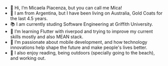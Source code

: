- 👋 Hi, I’m Micaela Piacenza, but you can call me Mica!
- 📍 I am from Argentina, but I have been living on Australia, Gold Coats for the last 4.5 years.
- 📚 I am currently studing Software Engineering at Griffith University.
- 🌱 I’m learning Flutter with riverpod and trying to improve my current skills mostly and also MEAN stack.
- 👀 I’m passionate about mobile development, and how technology innovations help shape the future and make people's lives better.
- 💞️ I also enjoy reading, being outdoors (specially going to the beach), and working out.


<!---
micapiacenza/micapiacenza is a ✨ special ✨ repository because its `README.md` (this file) appears on your GitHub profile.
You can click the Preview link to take a look at your changes.
--->
